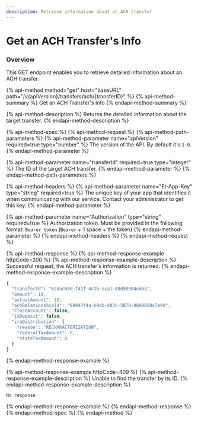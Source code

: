 ```yaml
---
description: Retrieve information about an ACH transfer
---
```


# Get an ACH Transfer's Info

### Overview

This GET endpoint enables you to retrieve detailed information about an ACH transfer.

{% api-method method="get" host="baseURL" path="/v{apiVersion}/transfers/ach/{transferID}" %}
{% api-method-summary %}
Get an ACH Transfer's Info
{% endapi-method-summary %}

{% api-method-description %}
Returns the detailed information about the target transfer.
{% endapi-method-description %}

{% api-method-spec %}
{% api-method-request %}
{% api-method-path-parameters %}
{% api-method-parameter name="apiVersion" required=true type="number" %}
The version of the API. By default it's `1.0`.
{% endapi-method-parameter %}

{% api-method-parameter name="transferId" required=true type="integer" %}
The ID of the target ACH transfer.
{% endapi-method-parameter %}
{% endapi-method-path-parameters %}

{% api-method-headers %}
{% api-method-parameter name="Et-App-Key" type="string" required=true %}
The unique key of your app that identifies it when communicating with our service. Contact your administrator to get this key.
{% endapi-method-parameter %}

{% api-method-parameter name="Authorization" type="string" required=true %}
Authorization token. Must be provided in the following format: `Bearer token` \(`Bearer` + 1 space + the token\)
{% endapi-method-parameter %}
{% endapi-method-headers %}
{% endapi-method-request %}

{% api-method-response %}
{% api-method-response-example httpCode=200 %}
{% api-method-response-example-description %}
Successful request, the ACH transfer's information is returned.
{% endapi-method-response-example-description %}

```javascript
{
  "transferId": "62dac03d-f41f-4c2b-eca1-08d90984e4ba",
  "amount": 10,
  "actualAmount": 10,
  "achRelationshipId": "08947f4a-b9db-403c-5870-08d905847e9d",
  "closeAccount": false,
  "isDeposit": false,
  "iraDistribution": {​
    "reason": "RECHARACTERIZATION",
    "federalTaxAmount": 0,
    "stateTaxAmount": 0
  }
}
```
{% endapi-method-response-example %}

{% api-method-response-example httpCode=409 %}
{% api-method-response-example-description %}
Unable to find the transfer by its ID.
{% endapi-method-response-example-description %}

```
No response
```
{% endapi-method-response-example %}
{% endapi-method-response %}
{% endapi-method-spec %}
{% endapi-method %}

